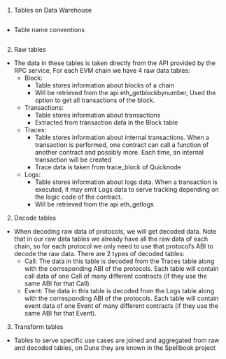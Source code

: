 1. Tables on Data Warehouse
<img src="/img/ml-quant/data-warehouse (1).png" alt="" />

* Table name conventions
<img src="/img/ml-quant/data-warehouse (2).png" alt="" />

2. Raw tables
* The data in these tables is taken directly from the API provided by the RPC service, For each EVM chain we have 4 raw data tables:
    * Block: 
        * Table stores information about blocks of a chain
        * Will be retrieved from the api eth_getblockbynumber, Used the option to get all transactions of the block.
    * Transactions: 
        * Table stores information about transactions
        * Extracted from transaction data in the Block table
    * Traces: 
        * Table stores information about internal transactions. When a transaction is performed, one contract can call a function of another contract and possibly more. Each time, an internal transaction will be created
        * Trace data is taken from trace_block of Quicknode
    * Logs: 
        * Table stores information about logs data. When a transaction is executed, it may emit Logs data to serve tracking depending on the logic code of the contract. 
        * Will be retrieved from the api eth_getlogs

2. Decode tables
* When decoding raw data of protocols, we will get decoded data. Note that in our raw data tables we already have all the raw data of each chain, so for each protocol we only need to use that protocol’s ABI to decode the raw data. There are 2 types of decoded tables:
    * Call: The data in this table is decoded from the Traces table along with the corresponding ABI of the protocols. Each table will contain call data of one Call of many different contracts (if they use the same ABI for that Call).
    * Event: The data in this table is decoded from the Logs table along with the corresponding ABI of the protocols. Each table will contain event data of one Event of many different contracts (if they use the same ABI for that Event).

3. Transform tables
* Tables to serve specific use cases are joined and aggregated from raw and decoded tables, on Dune they are known in the Spellbook project